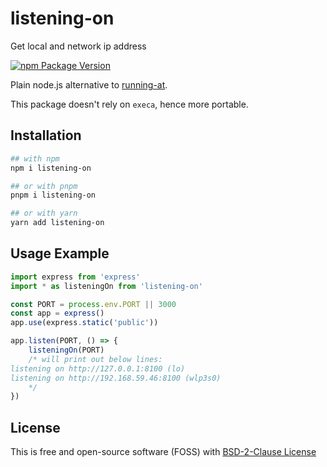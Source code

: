 # listening-on

Get local and network ip address

[![npm Package Version](https://img.shields.io/npm/v/listening-on.svg?maxAge=3600)](https://www.npmjs.com/package/listening-on)

Plain node.js alternative to [running-at](https://www.npmjs.com/package/running-at).

This package doesn't rely on `execa`, hence more portable.

## Installation
```bash
## with npm
npm i listening-on

## or with pnpm
pnpm i listening-on

## or with yarn
yarn add listening-on
```

## Usage Example
```typescript
import express from 'express'
import * as listeningOn from 'listening-on'

const PORT = process.env.PORT || 3000
const app = express()
app.use(express.static('public'))

app.listen(PORT, () => {
    listeningOn(PORT)
    /* will print out below lines:
listening on http://127.0.0.1:8100 (lo)
listening on http://192.168.59.46:8100 (wlp3s0)
    */
})

```
## License
This is free and open-source software (FOSS) with
[BSD-2-Clause License](./LICENSE)
